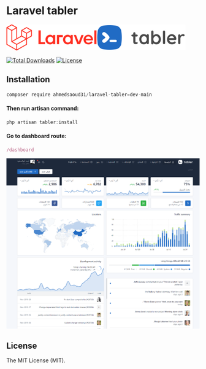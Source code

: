 # Laravel tabler

![laravel-tabler.png](https://github.com/ahmedsaoud31/laravel-tabler/blob/main/laravel-tabler.png?raw=true&v=2)

[![Total Downloads](https://img.shields.io/packagist/dt/ahmedsaoud31/laravel-tabler)](https://packagist.org/packages/ahmedsaoud31/laravel-tabler)
[![License](https://img.shields.io/packagist/l/ahmedsaoud31/laravel-tabler)](https://en.wikipedia.org/wiki/MIT_License)

## Installation

```jsx
composer require ahmedsaoud31/laravel-tabler=dev-main
```
#### Then run artisan command:

```jsx
php artisan tabler:install
```

#### Go to dashboard route:
```jsx
/dashboard
```
![arabic-001.jpg](https://github.com/ahmedsaoud31/laravel-tabler/blob/main/screenshots/arabic-001.png?raw=true&v=2)

## License

The MIT License (MIT).

